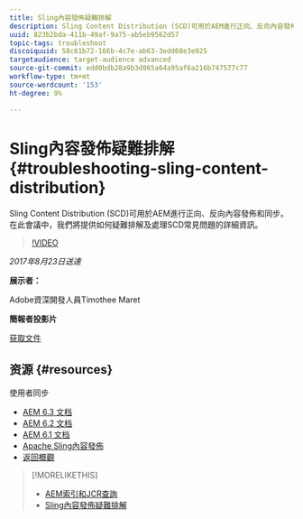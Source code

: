 ```yaml
---
title: Sling內容發佈疑難排解
description: Sling Content Distribution (SCD)可用於AEM進行正向、反向內容發佈和同步。 在此會議中，我們將提供如何疑難排解及處理SCD常見問題的詳細資訊。
uuid: 823b2bda-411b-49af-9a75-ab5eb9562d57
topic-tags: troubleshoot
discoiquuid: 58c61b72-166b-4c7e-ab63-3edd68e3e925
targetaudience: target-audience advanced
source-git-commit: edd0bdb28a9b3d065a64a95af6a216b747577c77
workflow-type: tm+mt
source-wordcount: '153'
ht-degree: 9%

---
```


# Sling內容發佈疑難排解{#troubleshooting-sling-content-distribution}

Sling Content Distribution (SCD)可用於AEM進行正向、反向內容發佈和同步。 在此會議中，我們將提供如何疑難排解及處理SCD常見問題的詳細資訊。

>[!VIDEO](https://video.tv.adobe.com/v/19451/?quality=9)

*2017年8月23日送達*

**展示者：**

Adobe資深開發人員Timothee Maret

**簡報者投影片**

[获取文件](assets/aem-gems-scd.pdf)

## 资源 {#resources}

使用者同步

* [AEM 6.3 文档](https://docs.adobe.com/docs/en/aem/6-3/administer/security/security/sync.html)
* [AEM 6.2 文档](https://docs.adobe.com/docs/en/aem/6-2/administer/security/security/sync.html)
* [AEM 6.1 文档](https://docs.adobe.com/docs/en/aem/6-1/administer/security/security/sync.html)
* [Apache Sling內容發佈](https://sling.apache.org/documentation/bundles/content-distribution.html)
* [返回概觀](https://helpx.adobe.com/experience-manager/kt/eseminars/gems/aem-index.html)

>[!MORELIKETHIS]
>
>* [AEM索引和JCR查詢](aem-indexing-jcr-query.md)
>* [Sling內容發佈疑難排解](aem-troubleshooting-sling.md)

